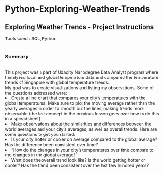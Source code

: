 # Python-Exploring-Weather-Trends

<h2>Exploring Weather Trends - Project Instructions </h2
 <br> Tools Used : SQL, Python
<br><br><h3>Summary</h3>
<br>This project was a part of Udacity Nanodegree Data Analyst program where I analyzed local and global temperature data and compared the temperature trends of Singapore with global temperature trends.
<br>My goal was to create visualizations and listing my observations.
Some of the questions addressed were:

<li>Create a line chart that compares your city’s temperatures with the global temperatures. Make sure to plot the moving average rather than the yearly averages in order to smooth out the lines, making trends more observable (the last concept in the previous lesson goes over how to do this in a spreadsheet).
<li>Make observations about the similarities and differences between the world averages and your city’s averages, as well as overall trends. Here are some questions to get you started.
<li>Is your city hotter or cooler on average compared to the global average? Has the difference been consistent over time?
<li>“How do the changes in your city’s temperatures over time compare to the changes in the global average?”
<li>What does the overall trend look like? Is the world getting hotter or cooler? Has the trend been consistent over the last few hundred years?
